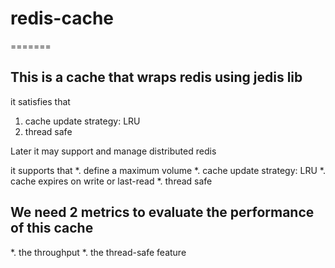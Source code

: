 # redis-cache

=======
## This is a cache that wraps redis using jedis lib

it satisfies that
1. cache update strategy: LRU
2. thread safe


Later it may support and manage distributed redis

it supports that
*. define a maximum volume
*. cache update strategy: LRU
*. cache expires on write or last-read
*. thread safe

## We need 2 metrics to evaluate the performance of this cache

*. the throughput
*. the thread-safe feature
